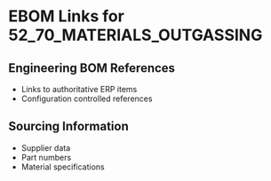 # EBOM Links for 52_70_MATERIALS_OUTGASSING

## Engineering BOM References
- Links to authoritative ERP items
- Configuration controlled references

## Sourcing Information
- Supplier data
- Part numbers
- Material specifications
